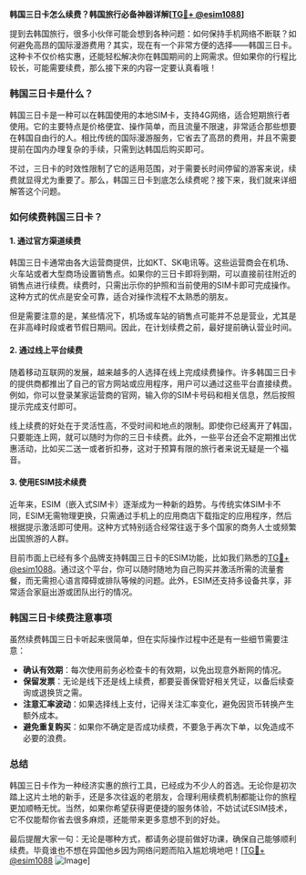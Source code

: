 **韩国三日卡怎么续费？韩国旅行必备神器详解[[TG💪+ @esim1088](https://t.me/s/esim1088)]**

提到去韩国旅行，很多小伙伴可能会想到各种问题：如何保持手机网络不断联？如何避免高昂的国际漫游费用？其实，现在有一个非常方便的选择——韩国三日卡。这种卡不仅价格实惠，还能轻松解决你在韩国期间的上网需求。但如果你的行程比较长，可能需要续费，那么接下来的内容一定要认真看哦！

### 韩国三日卡是什么？

韩国三日卡是一种可以在韩国使用的本地SIM卡，支持4G网络，适合短期旅行者使用。它的主要特点是价格便宜、操作简单，而且流量不限速，非常适合那些想要在韩国自由行的人。相比传统的国际漫游服务，它省去了高昂的费用，并且不需要提前在国内办理复杂的手续，只需到达韩国后购买即可。

不过，三日卡的时效性限制了它的适用范围，对于需要长时间停留的游客来说，续费就显得尤为重要了。那么，韩国三日卡到底怎么续费呢？接下来，我们就来详细解答这个问题。

### 如何续费韩国三日卡？

#### 1. **通过官方渠道续费**
韩国三日卡通常由各大运营商提供，比如KT、SK电讯等。这些运营商会在机场、火车站或者大型商场设置销售点。如果你的三日卡即将到期，可以直接前往附近的销售点进行续费。续费时，只需出示你的护照和当前使用的SIM卡即可完成操作。这种方式的优点是安全可靠，适合对操作流程不太熟悉的朋友。

但是需要注意的是，某些情况下，机场或车站的销售点可能并不总是营业，尤其是在非高峰时段或者节假日期间。因此，在计划续费之前，最好提前确认营业时间。

#### 2. **通过线上平台续费**
随着移动互联网的发展，越来越多的人选择在线上完成续费操作。许多韩国三日卡的提供商都推出了自己的官方网站或应用程序，用户可以通过这些平台直接续费。例如，你可以登录某家运营商的官网，输入你的SIM卡号码和相关信息，然后按照提示完成支付即可。

线上续费的好处在于灵活性高，不受时间和地点的限制。即使你已经离开了韩国，只要能连上网，就可以随时为你的三日卡续费。此外，一些平台还会不定期推出优惠活动，比如买二送一或者折扣券，这对于预算有限的旅行者来说无疑是一个福音。

#### 3. **使用ESIM技术续费**
近年来，ESIM（嵌入式SIM卡）逐渐成为一种新的趋势。与传统实体SIM卡不同，ESIM无需物理更换，只需通过手机上的应用商店下载指定的应用程序，然后根据提示激活即可使用。这种方式特别适合经常往返于多个国家的商务人士或频繁出国旅游的人群。

目前市面上已经有多个品牌支持韩国三日卡的ESIM功能，比如我们熟悉的[TG💪+ @esim1088](https://t.me/s/esim1088)。通过这个平台，你可以随时随地为自己购买并激活所需的流量套餐，而无需担心语言障碍或排队等候的问题。此外，ESIM还支持多设备共享，非常适合家庭出游或团队出行的情况。

### 韩国三日卡续费注意事项

虽然续费韩国三日卡听起来很简单，但在实际操作过程中还是有一些细节需要注意：

- **确认有效期**：每次使用前务必检查卡的有效期，以免出现意外断网的情况。
- **保留发票**：无论是线下还是线上续费，都要妥善保管好相关凭证，以备后续查询或退换货之需。
- **注意汇率波动**：如果选择线上支付，记得关注汇率变化，避免因货币转换产生额外成本。
- **避免重复购买**：如果你不确定是否成功续费，不要急于再次下单，以免造成不必要的浪费。

### 总结

韩国三日卡作为一种经济实惠的旅行工具，已经成为不少人的首选。无论你是初次踏上这片土地的新手，还是多次往返的老朋友，合理利用续费机制都能让你的旅程更加顺畅无忧。当然，如果你希望获得更便捷的服务体验，不妨试试ESIM技术，它不仅能帮你省去很多麻烦，还能带来更多意想不到的好处。

最后提醒大家一句：无论是哪种方式，都请务必提前做好功课，确保自己能够顺利续费。毕竟谁也不想在异国他乡因为网络问题而陷入尴尬境地吧！[[TG💪+ @esim1088](https://t.me/s/esim1088) ![Image](https://i.postimg.cc/4NQfJmqS/Snipaste-2025-05-13-00-14-12.png)]